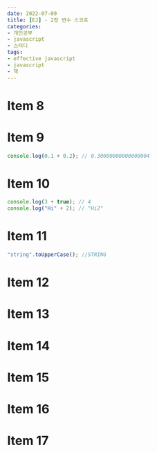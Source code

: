 ```yaml
---
date: 2022-07-09
title: [EJ] - 2장 변수 스코프
categories:
- 개인공부
- javascript
- 스터디
tags:
- effective javascript
- javascript
- 책
---
```


# Item 8

# Item 9

```js
console.log(0.1 + 0.2); // 0.30000000000000004
```

# Item 10

```js
console.log(3 + true); // 4
console.log("Hi" + 2); // "Hi2"
```

# Item 11

```js
"string".toUpperCase(); //STRING
```

# Item 12

# Item 13

# Item 14

# Item 15

# Item 16

# Item 17
